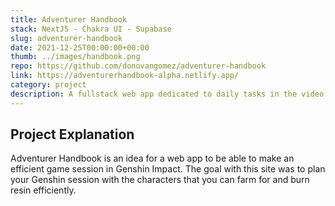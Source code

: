 ```yaml
---
title: Adventurer Handbook
stack: NextJS - Chakra UI - Supabase
slug: adventurer-handbook
date: 2021-12-25T00:00:00+00:00
thumb: ../images/handbook.png
repo: https://github.com/donovangomez/adventurer-handbook
link: https://adventurerhandbook-alpha.netlify.app/
category: project
description: A fullstack web app dedicated to daily tasks in the video game Genshin Impact. Characters and weapons are stored on Supabase's postgres database. Once the data is retrieved it is rendered by the current day of the week to display the characters that are able to level up. There is CRUD functionality with the Todolist so players can plan out their session.
---
```


## Project Explanation
Adventurer Handbook is an idea for a web app to be able to make an efficient game session in Genshin Impact. The goal with this site was to plan your Genshin session with the characters that you can farm for and burn resin efficiently.